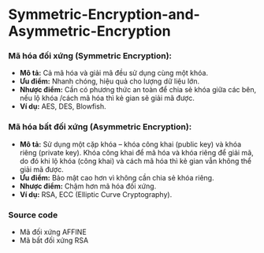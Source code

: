 # Symmetric-Encryption-and-Asymmetric-Encryption

<h3>Mã hóa đối xứng (Symmetric Encryption):</h3>
<ul>
  <li><strong>Mô tả:</strong> Cả mã hóa và giải mã đều sử dụng cùng một khóa.</li>
  <li><strong>Ưu điểm:</strong> Nhanh chóng, hiệu quả cho lượng dữ liệu lớn.</li>
  <li><strong>Nhược điểm:</strong> Cần có phương thức an toàn để chia sẻ khóa giữa các bên, nếu lộ khóa /cách mã hóa thì kẻ gian sẽ giải mã được.</li>
  <li><strong>Ví dụ:</strong> AES, DES, Blowfish.</li>
</ul>
<h3>Mã hóa bất đối xứng (Asymmetric Encryption):</h3>
<ul>
  <li><strong>Mô tả:</strong> Sử dụng một cặp khóa – khóa công khai (public key) và khóa riêng (private key). Khóa công khai để mã hóa và khóa riêng để giải mã, do đó khi lộ khóa (công khai) và cách mã hóa thì kẻ gian vẫn không thể giải mã được.</li>
  <li><strong>Ưu điểm:</strong> Bảo mật cao hơn vì không cần chia sẻ khóa riêng.</li>
  <li><strong>Nhược điểm:</strong> Chậm hơn mã hóa đối xứng.</li>
  <li><strong>Ví dụ:</strong> RSA, ECC (Elliptic Curve Cryptography).</li>
</ul>
<h3>Source code</h3>
<ul>
  <li>Mã đối xứng AFFINE</li>
  <li>Mã bất đối xứng RSA</li>
</ul>
